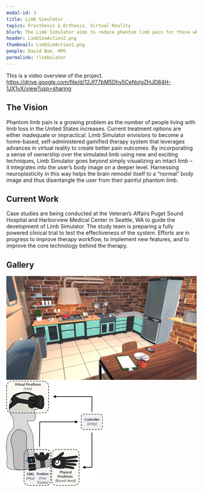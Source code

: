 ```yaml
---
modal-id: 3
title: Limb Simulator
topics: Prosthesis & Orthosis, Virtual Reality
blurb: The Limb Simulator aims to reduce phantom limb pain for those who have lost a limb. Most phantom limb pain treatments are palliative in nature – they target individual factors of pain without addressing the underlying cause. By simulating the experience of owning and using an intact limb, Limb Simulator hopes to engage and remodel areas of the brain associated with the lost limb to impact both short and long term outcomes of phantom pain.
header: LimbSimAction2.png
thumbnail: LimbSimAction1.png
people: David Boe, MPO
permalink: !limbulator
---
```

This is a video overview of the project.
https://drive.google.com/file/d/12Jf77bM5Dhy5CeNoIgZHJD84H-1JX1vX/view?usp=sharing

## The Vision
Phantom limb pain is a growing problem as the number of people living with limb loss in the United States increases. Current treatment options are either inadequate or impractical. Limb Simulator envisions to become a home-based, self-administered gamified therapy system that leverages advances in virtual reality to create better pain outcomes. By incorporating a sense of ownership over the simulated limb using new and exciting techniques, Limb Simulator goes beyond simply visualizing an intact limb – it integrates into the user’s body image on a deeper level. Harnessing neuroplasticity in this way helps the brain remodel itself to a “normal” body image and thus disentangle the user from their painful phantom limb.

## Current Work
Case studies are being conducted at the Veteran’s Affairs Puget Sound Hospital and Harborview Medical Center in Seattle, WA to guide the development of Limb Simulator. The study team is preparing a fully powered clinical trial to test the effectiveness of the system. Efforts are in progress to improve therapy workflow, to implement new features, and to improve the core technology behind the therapy.

## Gallery
![ULPkitchen](/img/portfolio/kitchenNEW.png) 
![virtualprosthesis](/img/portfolio/vp1.png)
